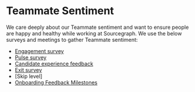 # Teammate Sentiment

We care deeply about our Teammate sentiment and want to ensure people are happy and healthy while working at Sourcegraph. We use the below surveys and meetings to gather Teammate sentiment:

- [Engagement survey](engagement-survey.md)
- [Pulse survey](pulse-survey.md)
- [Candidate experience feedback](candidate-experience-feedback.md)
- [Exit survey](exit-survey.md)
- [Skip level]
- [Onboarding Feedback Milestones](../../../../../company-info-and-process/onboarding/onboarding-feedback-milestones.md)

